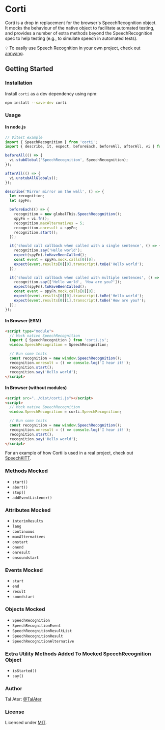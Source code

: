 # Corti

Corti is a drop in replacement for the browser's SpeechRecognition object. It mocks the behaviour of the native object to facilitate automated testing, and provides a number of extra methods beyond the SpeechRecognition spec to help testing (e.g., to simulate speech in automated tests).

💡 To easily use Speech Recognition in your own project, check out [annyang](https://github.com/TalAter/annyang).

## Getting Started

### Installation

Install `corti` as a dev dependency using npm:

```bash
npm install --save-dev corti
```

### Usage

#### In node.js

```javascript
// Vitest example
import { SpeechRecognition } from 'corti';
import { describe, it, expect, beforeEach, beforeAll, afterAll, vi } from 'vitest';

beforeAll(() => {
  vi.stubGlobal('SpeechRecognition', SpeechRecognition);
});

afterAll(() => {
  vi.unstubAllGlobals();
});

describe('Mirror mirror on the wall', () => {
  let recognition;
  let spyFn;

  beforeEach(() => {
    recognition = new globalThis.SpeechRecognition();
    spyFn = vi.fn();
    recognition.maxAlternatives = 5;
    recognition.onresult = spyFn;
    recognition.start();
  });

  it('should call callback when called with a single sentence', () => {
    recognition.say('Hello world');
    expect(spyFn).toHaveBeenCalled();
    const event = spyFn.mock.calls[0][0];
    expect(event.results[0][0].transcript).toBe('Hello world');
  });

  it('should call callback when called with multiple sentences', () => {
    recognition.say(['Hello world', 'How are you?']);
    expect(spyFn).toHaveBeenCalled();
    const event = spyFn.mock.calls[0][0];
    expect(event.results[0][0].transcript).toBe('Hello world');
    expect(event.results[0][1].transcript).toBe('How are you?');
  });
});
```

#### In Browser (ESM)
```html
<script type="module">
  // Mock native SpeechRecognition
  import { SpeechRecognition } from 'corti.js';
  window.SpeechRecognition = SpeechRecognition;

  // Run some tests
  const recognition = new window.SpeechRecognition();
  recognition.onresult = () => console.log('I hear it!');
  recognition.start();
  recognition.say('Hello world');
</script>
```

#### In Browser (without modules)
```html
<script src="../dist/corti.js"></script>
<script>
  // Mock native SpeechRecognition
  window.SpeechRecognition = corti.SpeechRecognition;

  // Run some tests
  const recognition = new window.SpeechRecognition();
  recognition.onresult = () => console.log('I hear it!');
  recognition.start();
  recognition.say('Hello world');
</script>
```

For an example of how Corti is used in a real project, check out [SpeechKITT](https://github.com/TalAter/SpeechKITT).

### Methods Mocked

* `start()`
* `abort()`
* `stop()`
* `addEventListener()`

### Attributes Mocked

* `interimResults`
* `lang`
* `continuous`
* `maxAlternatives`
* `onstart`
* `onend`
* `onresult`
* `onsoundstart`

### Events Mocked

* `start`
* `end`
* `result`
* `soundstart`

### Objects Mocked

* `SpeechRecognition`
* `SpeechRecognitionEvent`
* `SpeechRecognitionResultList`
* `SpeechRecognitionResult`
* `SpeechRecognitionAlternative`

### Extra Utility Methods Added To Mocked SpeechRecognition Object

* `isStarted()`
* `say()`

### Author
Tal Ater: [@TalAter](https://twitter.com/TalAter)

### License
Licensed under [MIT](https://github.com/TalAter/SpeechKITT/blob/master/LICENSE).
